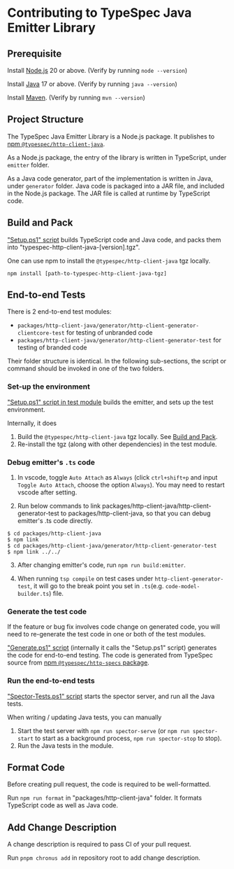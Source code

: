 # Contributing to TypeSpec Java Emitter Library

## Prerequisite

Install [Node.js](https://nodejs.org/) 20 or above. (Verify by running `node --version`)

Install [Java](https://docs.microsoft.com/java/openjdk/download) 17 or above. (Verify by running `java --version`)

Install [Maven](https://maven.apache.org/download.cgi). (Verify by running `mvn --version`)

## Project Structure

The TypeSpec Java Emitter Library is a Node.js package.
It publishes to [npm `@typespec/http-client-java`](https://www.npmjs.com/package/@typespec/http-client-java).

As a Node.js package, the entry of the library is written in TypeScript, under `emitter` folder.

As a Java code generator, part of the implementation is written in Java, under `generator` folder.
Java code is packaged into a JAR file, and included in the Node.js package. The JAR file is called at runtime by TypeScript code.

## Build and Pack

["Setup.ps1" script](https://github.com/microsoft/typespec/blob/main/packages/http-client-java/Setup.ps1) builds TypeScript code and Java code, and packs them into "typespec-http-client-java-[version].tgz".

One can use npm to install the `@typespec/http-client-java` tgz locally.

```
npm install [path-to-typespec-http-client-java-tgz]
```

## End-to-end Tests

There is 2 end-to-end test modules:

- `packages/http-client-java/generator/http-client-generator-clientcore-test` for testing of unbranded code
- `packages/http-client-java/generator/http-client-generator-test` for testing of branded code

Their folder structure is identical. In the following sub-sections, the script or command should be invoked in one of the two folders.

### Set-up the environment

["Setup.ps1" script in test module](https://github.com/microsoft/typespec/blob/main/packages/http-client-java/generator/http-client-generator-clientcore-test/Setup.ps1) builds the emitter, and sets up the test environment.

Internally, it does

1. Build the `@typespec/http-client-java` tgz locally. See [Build and Pack](#build-and-pack).
2. Re-install the tgz (along with other dependencies) in the test module.

### Debug emitter's `.ts` code

1. In vscode, toggle `Auto Attach` as `Always` (click `ctrl+shift+p` and input `Toggle Auto Attach`, choose the option `Always`). You may need to restart vscode after setting.

2. Run below commands to link packages/http-client-java/http-client-generator-test to packages/http-client-java, so that you can debug emitter's .ts code directly.

```
$ cd packages/http-client-java
$ npm link
$ cd packages/http-client-java/generator/http-client-generator-test
$ npm link ../../
```

3. After changing emitter's code, run `npm run build:emitter`.

4. When running `tsp compile` on test cases under `http-client-generator-test`, it will go to the break point you set in `.ts`(e.g. `code-model-builder.ts`) file.

### Generate the test code

If the feature or bug fix involves code change on generated code, you will need to re-generate the test code in one or both of the test modules.

["Generate.ps1" script](https://github.com/microsoft/typespec/blob/main/packages/http-client-java/generator/http-client-generator-clientcore-test/Generate.ps1) (internally it calls the "Setup.ps1" script) generates the code for end-to-end testing.
The code is generated from TypeSpec source from [npm `@typespec/http-specs` package](https://www.npmjs.com/package/@typespec/http-specs).

### Run the end-to-end tests

["Spector-Tests.ps1" script](https://github.com/microsoft/typespec/blob/main/packages/http-client-java/generator/http-client-generator-clientcore-test/Spector-Tests.ps1) starts the spector server, and run all the Java tests.

When writing / updating Java tests, you can manually

1. Start the test server with `npm run spector-serve` (or `npm run spector-start` to start as a background process, `npm run spector-stop` to stop).
2. Run the Java tests in the module.

## Format Code

Before creating pull request, the code is required to be well-formatted.

Run `npm run format` in "packages/http-client-java" folder.
It formats TypeScript code as well as Java code.

## Add Change Description

A change description is required to pass CI of your pull request.

Run `pnpm chronus add` in repository root to add change description.
